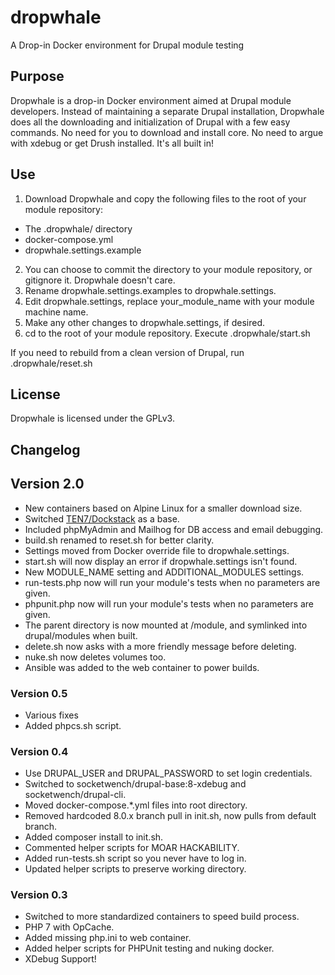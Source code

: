 # dropwhale
A Drop-in Docker environment for Drupal module testing

## Purpose

Dropwhale is a drop-in Docker environment aimed at Drupal module
developers. Instead of maintaining a separate Drupal installation,
Dropwhale does all the downloading and initialization of Drupal with a
few easy commands. No need for you to download and install core. No
need to argue with xdebug or get Drush installed. It's all built in!

## Use

1. Download Dropwhale and copy the following files to the root of your module repository:
  * The .dropwhale/ directory
  * docker-compose.yml
  * dropwhale.settings.example
2. You can choose to commit the directory to your module repository, or gitignore it. Dropwhale doesn't care.
3. Rename dropwhale.settings.examples to dropwhale.settings.
4. Edit dropwhale.settings, replace your_module_name with your module machine name.
5. Make any other changes to dropwhale.settings, if desired.
6. cd to the root of your module repository. Execute .dropwhale/start.sh

If you need to rebuild from a clean version of Drupal, run .dropwhale/reset.sh

## License

Dropwhale is licensed under the GPLv3.

## Changelog

## Version 2.0
* New containers based on Alpine Linux for a smaller download size.
* Switched [TEN7/Dockstack](https://github.com/ten7/dockstack) as a base.
* Included phpMyAdmin and Mailhog for DB access and email debugging.
* build.sh renamed to reset.sh for better clarity.
* Settings moved from Docker override file to dropwhale.settings.
* start.sh will now display an error if dropwhale.settings isn't found.
* New MODULE_NAME setting and ADDITIONAL_MODULES settings.
* run-tests.php now will run your module's tests when no parameters are given.
* phpunit.php now will run your module's tests when no parameters are given.
* The parent directory is now mounted at /module, and symlinked into drupal/modules when built.
* delete.sh now asks with a more friendly message before deleting.
* nuke.sh now deletes volumes too.
* Ansible was added to the web container to power builds.

### Version 0.5
* Various fixes
* Added phpcs.sh script.

### Version 0.4
* Use DRUPAL_USER and DRUPAL_PASSWORD to set login credentials.
* Switched to socketwench/drupal-base:8-xdebug and socketwench/drupal-cli.
* Moved docker-compose.*.yml files into root directory.
* Removed hardcoded 8.0.x branch pull in init.sh, now pulls from default branch.
* Added composer install to init.sh.
* Commented helper scripts for MOAR HACKABILITY.
* Added run-tests.sh script so you never have to log in.
* Updated helper scripts to preserve working directory.

### Version 0.3
* Switched to more standardized containers to speed build process.
* PHP 7 with OpCache.
* Added missing php.ini to web container.
* Added helper scripts for PHPUnit testing and nuking docker.
* XDebug Support!
